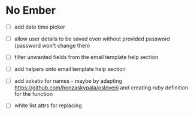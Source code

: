 # No Ember

- [ ] add date time picker
- [ ] allow user details to be saved even without provided password (password won't change then)
- [ ] filter unwanted fields from the email template help section
- [ ] add helpers onto email template help section
- [ ] add vokativ for names - maybe by adapting https://github.com/honzaskypala/osloveni and creating ruby definition for the function
- [ ] white list attrs for replacing
 
